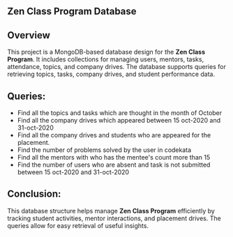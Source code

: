 ## Zen Class Program Database

## Overview
This project is a MongoDB-based database design for the **Zen Class Program**. It includes collections for managing users, mentors, tasks, attendance, topics, and company drives. The database supports queries for retrieving topics, tasks, company drives, and student performance data.

## Queries:

- Find all the topics and tasks which are thought in the month of October
- Find all the company drives which appeared between 15 oct-2020 and 31-oct-2020
- Find all the company drives and students who are appeared for the placement.
- Find the number of problems solved by the user in codekata
- Find all the mentors with who has the mentee's count more than 15
- Find the number of users who are absent and task is not submitted  between 15 oct-2020 and 31-oct-2020


## Conclusion:
This database structure helps manage **Zen Class Program** efficiently by tracking student activities, mentor interactions, and placement drives. The queries allow for easy retrieval of useful insights.


